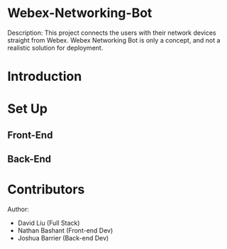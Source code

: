 # Webex-Networking-Bot
Description: This project connects the users with their network devices straight from Webex. Webex Networking Bot is only a concept, and not a realistic solution for deployment.
# Introduction
# Set Up
## Front-End
## Back-End
# Contributors
Author:
- David Liu (Full Stack)
- Nathan Bashant (Front-end Dev)
- Joshua Barrier (Back-end Dev)
